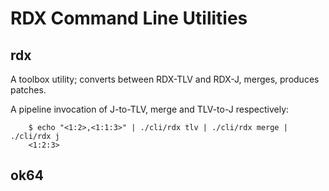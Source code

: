   # RDX Command Line Utilities

 ## rdx

A toolbox utility; converts between RDX-TLV and RDX-J, merges, produces patches.

A pipeline invocation of J-to-TLV, merge and TLV-to-J respectively:
````
    $ echo "<1:2>,<1:1:3>" | ./cli/rdx tlv | ./cli/rdx merge | ./cli/rdx j
    <1:2:3>
````

 ## ok64
